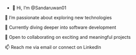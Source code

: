 - 👋 Hi, I’m @Sandaruwan01

👀 I’m passionate about exploring new technologies

🌱 Currently diving deeper into software development

🤝 Open to collaborating on exciting and meaningful projects

📫 Reach me via email or connect on LinkedIn

<!---
Sandaruwan01/Sandaruwan01 is a ✨ special ✨ repository because its `README.md` (this file) appears on your GitHub profile.
You can click the Preview link to take a look at your changes.
--->
